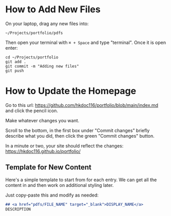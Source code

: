 # How to Add New Files

On your laptop, drag any new files into:
```
~/Projects/portfolio/pdfs
```

Then open your terminal with `⌘ + Space` and type "terminal". Once it is open enter:
```
cd ~/Projects/portfolio
git add .
git commit -m "Adding new files"
git push
```

# How to Update the Homepage

Go to this url: https://github.com/hkdoc116/portfolio/blob/main/index.md
and click the pencil icon.

Make whatever changes you want.

Scroll to the bottom, in the first box under "Commit changes" briefly describe what you did, then click the green "Commit changes" button.

In a minute or two, your site should reflect the changes: https://hkdoc116.github.io/portfolio/

## Template for New Content

Here's a simple template to start from for each entry. We can get all the content in and then work on additional styling later.

Just copy-paste this and modify as needed:
```md
## <a href="pdfs/FILE_NAME" target="_blank">DISPLAY_NAME</a>
DESCRIPTION
```
